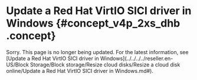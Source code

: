# Update a Red Hat VirtIO SICI driver in Windows {#concept_v4p_2xs_dhb .concept}

Sorry. This page is no longer being updated. For the latest information, see [Update a Red Hat VirtIO SICI driver in Windows](../../../../reseller.en-US/Block Storage/Block storage/Resize cloud disks/Resize a cloud disk online/Update a Red Hat VirtIO SICI driver in Windows.md#).

